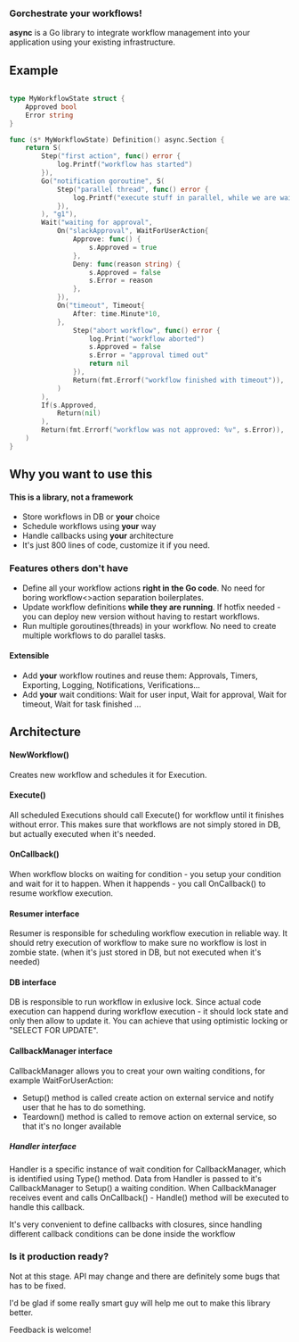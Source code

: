 ### Gorchestrate your workflows! 

**async** is a Go library to integrate workflow management into your application using your existing infrastructure.


## Example
```Go

type MyWorkflowState struct {
    Approved bool
    Error string
}

func (s* MyWorkflowState) Definition() async.Section {
    return S(
        Step("first action", func() error {
            log.Printf("workflow has started")
        }),
        Go("notification goroutine", S(
            Step("parallel thread", func() error {
                log.Printf("execute stuff in parallel, while we are waiting for approval")
            }),
        ), "g1"),
        Wait("waiting for approval",
            On("slackApproval", WaitForUserAction{
                Approve: func() {
                    s.Approved = true
                },
                Deny: func(reason string) {
                    s.Approved = false
                    s.Error = reason
                },
            }),
            On("timeout", Timeout{
                After: time.Minute*10,
            },
                Step("abort workflow", func() error {
                    log.Print("workflow aborted")
                    s.Approved = false
                    s.Error = "approval timed out"
                    return nil
                }),
                Return(fmt.Errorf("workflow finished with timeout")),
            )
        ),
        If(s.Approved, 
            Return(nil)
        ),
        Return(fmt.Errorf("workflow was not approved: %v", s.Error)),
    )
}

```

## Why you want to use this
#### This is a library, not a framework
* Store workflows in DB or **your** choice
* Schedule workflows using **your** way
* Handle callbacks using **your** architecture
* It's just 800 lines of code, customize it if you need.


### Features others don't have
* Define all your workflow actions **right in the Go code**. No need for boring workflow<>action separation boilerplates.
* Update workflow definitions **while they are running**. If hotfix needed - you can deploy new version without having to restart workflows.
* Run multiple goroutines(threads) in your workflow. No need to create multiple workflows to do parallel tasks.


#### Extensible
* Add **your** workflow routines and reuse them:  Approvals, Timers, Exporting, Logging, Notifications, Verifications... 
* Add **your** wait conditions:  Wait for user input, Wait for approval, Wait for timeout, Wait for task finished ...


## Architecture
#### NewWorkflow() 
Creates new workflow and schedules it for Execution.

#### Execute()
All scheduled Executions should call Execute() for workflow until it finishes without error.
This makes sure that workflows are not simply stored in DB, but actually executed when it's needed.

#### OnCallback() 
When workflow blocks on waiting for condition - you setup your condition and wait for it to happen. 
When it happends - you call OnCallback() to resume workflow execution.

#### **Resumer** interface
Resumer is responsible for scheduling workflow execution in reliable way. It should retry execution 
of workflow to make sure no workflow is lost in zombie state. (when it's just stored in DB, but not executed when it's needed)

#### **DB** interface
DB is responsible to run workflow in exlusive lock. Since actual code execution can happend during workflow execution - it should 
lock state and only then allow to update it.
You can achieve that using optimistic locking or "SELECT FOR UPDATE".

#### **CallbackManager** interface
CallbackManager allows you to creat your own waiting conditions, for example WaitForUserAction:
* Setup() method is called create action on external service and notify user that he has to do something.
* Teardown() method  is called to remove action on external service, so that it's no longer available

##### **Handler** interface
Handler is a specific instance of wait condition for CallbackManager, which is identified using Type() method.
Data from Handler is passed to it's CallbackManager to Setup() a waiting condition.
When CallbackManager receives event and calls OnCallback() - Handle()  method will be executed to handle this callback.

It's very convenient to define callbacks with closures, since handling different callback conditions can be done inside the workflow



### Is it production ready?
Not at this stage. API may change and there are definitely some bugs that has to be fixed.

I'd be glad if some really smart guy will help me out to make this library better. 

Feedback is welcome!